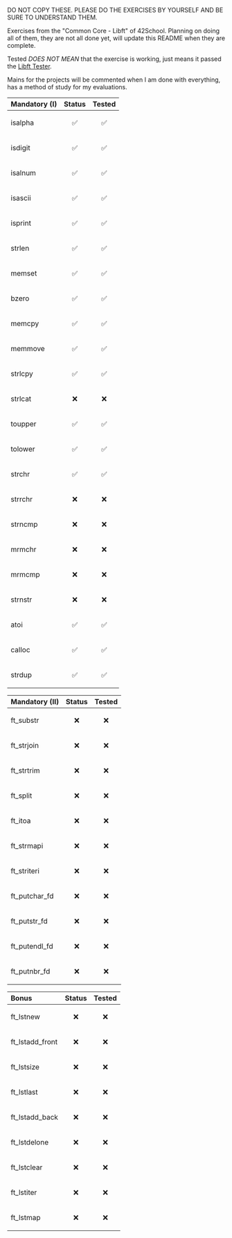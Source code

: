 DO NOT COPY THESE. PLEASE DO THE EXERCISES BY YOURSELF AND BE SURE TO UNDERSTAND THEM.

Exercises from the "Common Core - Libft" of 42School. Planning on doing all of them, they are not all done yet, will update this README when they are complete.

Tested *DOES NOT MEAN* that the exercise is working, just means it passed the [Libft Tester](https://github.com/Tripouille/libftTester).

Mains for the projects will be commented when I am done with everything, has a method of study for my evaluations.

| Mandatory (I) | Status     | Tested     |
| :-------- | :------- | :------- |
| isalpha | <p align="center">✅</p> | <p align="center">✅</p> |
| isdigit | <p align="center">✅</p> | <p align="center">✅</p> |
| isalnum | <p align="center">✅</p> | <p align="center">✅</p> |
| isascii | <p align="center">✅</p> | <p align="center">✅</p> |
| isprint | <p align="center">✅</p> | <p align="center">✅</p> |
| strlen | <p align="center">✅</p> | <p align="center">✅</p> |
| memset | <p align="center">✅</p> | <p align="center">✅</p> |
| bzero | <p align="center">✅</p> | <p align="center">✅</p> |
| memcpy | <p align="center">✅</p> | <p align="center">✅</p> |
| memmove | <p align="center">✅</p> | <p align="center">✅</p> |
| strlcpy | <p align="center">✅</p> | <p align="center">✅</p> |
| strlcat | <p align="center">❌</p> | <p align="center">❌</p> |
| toupper | <p align="center">✅</p> | <p align="center">✅</p> |
| tolower | <p align="center">✅</p> | <p align="center">✅</p> |
| strchr | <p align="center">✅</p> | <p align="center">✅</p> |
| strrchr | <p align="center">❌</p> | <p align="center">❌</p> |
| strncmp | <p align="center">❌</p> | <p align="center">❌</p> |
| mrmchr | <p align="center">❌</p> | <p align="center">❌</p> |
| mrmcmp | <p align="center">❌</p> | <p align="center">❌</p> |
| strnstr | <p align="center">❌</p> | <p align="center">❌</p> |
| atoi | <p align="center">✅</p> | <p align="center">✅</p> |
| calloc | <p align="center">✅</p> | <p align="center">✅</p> |
| strdup | <p align="center">✅</p> | <p align="center">✅</p> |

| Mandatory (II) | Status     | Tested     |
| :-------- | :------- | :------- |
| ft_substr | <p align="center">❌</p> | <p align="center">❌</p> |
| ft_strjoin | <p align="center">❌</p> | <p align="center">❌</p> |
| ft_strtrim | <p align="center">❌</p> | <p align="center">❌</p> |
| ft_split | <p align="center">❌</p> | <p align="center">❌</p> |
| ft_itoa | <p align="center">❌</p> | <p align="center">❌</p> |
| ft_strmapi | <p align="center">❌</p> | <p align="center">❌</p> |
| ft_striteri | <p align="center">❌</p> | <p align="center">❌</p> |
| ft_putchar_fd | <p align="center">❌</p> | <p align="center">❌</p> |
| ft_putstr_fd | <p align="center">❌</p> | <p align="center">❌</p> |
| ft_putendl_fd | <p align="center">❌</p> | <p align="center">❌</p> |
| ft_putnbr_fd | <p align="center">❌</p> | <p align="center">❌</p> |

| Bonus | Status     | Tested     |
| :-------- | :------- | :------- |
| ft_lstnew | <p align="center">❌</p> | <p align="center">❌</p> |
| ft_lstadd_front | <p align="center">❌</p> | <p align="center">❌</p> |
| ft_lstsize | <p align="center">❌</p> | <p align="center">❌</p> |
| ft_lstlast | <p align="center">❌</p> | <p align="center">❌</p> |
| ft_lstadd_back | <p align="center">❌</p> | <p align="center">❌</p> |
| ft_lstdelone | <p align="center">❌</p> | <p align="center">❌</p> |
| ft_lstclear | <p align="center">❌</p> | <p align="center">❌</p> |
| ft_lstiter | <p align="center">❌</p> | <p align="center">❌</p> |
| ft_lstmap | <p align="center">❌</p> | <p align="center">❌</p> |
